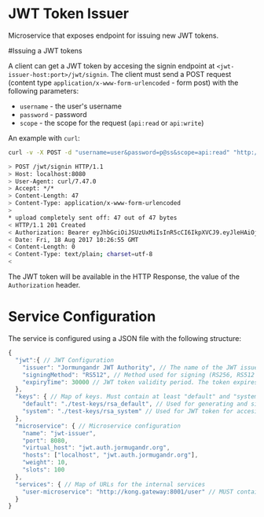 JWT Token Issuer
================

Microservice that exposes endpoint for issuing new JWT tokens.

#Issuing a JWT tokens

A client can get a JWT token by accesing the signin endpoint at ```<jwt-issuer-host:port>/jwt/signin```.
The client must send a POST request (content type ```application/x-www-form-urlencoded``` - form post)
with the following parameters:
 * ```username``` - the user's username
 * ```password``` - password
 * ```scope``` - the scope for the request (```api:read``` or ```api:write```)

An example with ```curl```:

```bash
curl -v -X POST -d "username=user&password=p@ss&scope=api:read" "http://jwt.myhost:8080/jwt/signin"

> POST /jwt/signin HTTP/1.1
> Host: localhost:8080
> User-Agent: curl/7.47.0
> Accept: */*
> Content-Length: 47
> Content-Type: application/x-www-form-urlencoded
>
* upload completely sent off: 47 out of 47 bytes
< HTTP/1.1 201 Created
< Authorization: Bearer eyJhbGciOiJSUzUxMiIsInR5cCI6IkpXVCJ9.eyJleHAiOjE1MDMwNTIwNDUsImlhdCI6MTUwMzA1MjAxNSwiaXNzIjoiSm9ybXVuZ2FuZHIgSldUIEF1dGhvcml0eSIsImp0aSI6ImQ4ZWU3NTRkLTc3YzAtNDBlOS1iN2ViLWRiY2Y1ZjVhMDlhZSIsIm5iZiI6MCwib3JnYW5pemF0aW9ucyI6IiIsInJvbGVzIjoidXNlciIsInNjb3BlcyI6ImFwaTpyZWFkIiwic3ViIjoiNTk5NDFjNWQwMDAwMDAwMDAwMDAwMDAwIiwidXNlcklkIjoiNTk5NDFjNWQwMDAwMDAwMDAwMDAwMDAwIiwidXNlcm5hbWUiOiJwYXZsZSJ9.HB7G5LXZgGK0wxLHIndtU_iwlzJP1ptDY2yhR7bADTB7kw0I8pU579QY5cr_tpc1GwTb3iev1pZvpB_XnNHRQonp6JIzeIUAFvZI4-X-fq7S_sfEMQyK12Id6sIr1MoIoFYPmgQGRlh5hJMWNS9UdeQp8qqAMQvEx42qCtrRUI_wQDl48V_Yp_fn_82DWWJZFEJ4FLfKu5l6bkJWpYcj3ChF-OrjP2uMcjMU1s3vUEnn6w9QuEgY1lYLjzMxVjDD0fTknNERrCaXFS25wbZl2WQYq62OcDsU1vjMCf_n3aPxP_He_I4nabJWtdIltoJC6UH-z5AZEUClFJs1sbYKEA
< Date: Fri, 18 Aug 2017 10:26:55 GMT
< Content-Length: 0
< Content-Type: text/plain; charset=utf-8
<

```


The JWT token will be available in the HTTP Response, the value of the ```Authorization``` header.

# Service Configuration

The service is configured using a JSON file with the following structure:
```javascript
{
  "jwt":{ // JWT Configuration
    "issuer": "Jormungandr JWT Authority", // The name of the JWT issuer
    "signingMethod": "RS512", // Method used for signing (RS256, RS512 etc)
    "expiryTime": 30000 // JWT token validity period. The token expires in this many milliseconds after its being generated.
  },
  "keys": { // Map of keys. Must contain at least "default" and "system".
    "default": "./test-keys/rsa_default", // Used for generating and signing the JWT tokens for the clients.
    "system": "./test-keys/rsa_system" // Used for JWT token for accesing the User Microservice internally.
  },
  "microservice": { // Microservice configuration
    "name": "jwt-issuer",
    "port": 8080,
    "virtual_host": "jwt.auth.jormugandr.org",
    "hosts": ["localhost", "jwt.auth.jormugandr.org"],
    "weight": 10,
    "slots": 100
  },
  "services": { // Map of URLs for the internal services
    "user-microservice": "http://kong.gateway:8001/user" // MUST contain URL for the "user-microservice". Set this to the Kogn API Gateway URL for the user microservice.
  }
}

```
